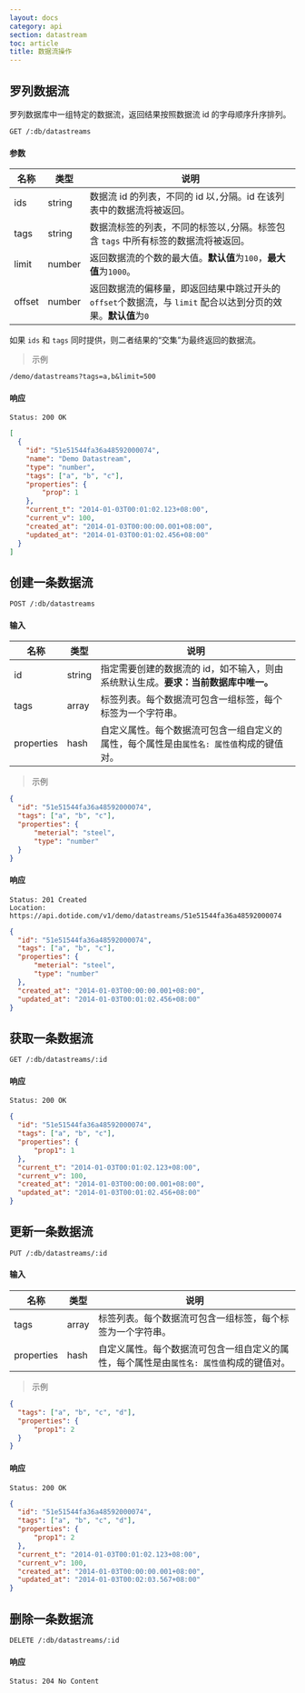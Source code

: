 ```yaml
---
layout: docs
category: api
section: datastream
toc: article
title: 数据流操作
---
```


## 罗列数据流

罗列数据库中一组特定的数据流，返回结果按照数据流 id 的字母顺序升序排列。

```
GET /:db/datastreams
```

#### 参数
| 名称        | 类型    | 说明 |
| ---------- | ------ | ------------------------------------------------------ |
| ids        | string | 数据流 id 的列表，不同的 id 以`,`分隔。id 在该列表中的数据流将被返回。 |
| tags       | string | 数据流标签的列表，不同的标签以`,`分隔。标签包含 `tags` 中所有标签的数据流将被返回。|
| limit      | number | 返回数据流的个数的最大值。**默认值**为`100`，**最大值**为`1000`。 |
| offset     | number | 返回数据流的偏移量，即返回结果中跳过开头的 `offset`个数据流，与 `limit` 配合以达到分页的效果。**默认值**为`0` |

如果 `ids` 和 `tags` 同时提供，则二者结果的“交集”为最终返回的数据流。

> 示例

```
/demo/datastreams?tags=a,b&limit=500
```

#### 响应

```
Status: 200 OK
```

```json
[
  {
    "id": "51e51544fa36a48592000074",
    "name": "Demo Datastream",
    "type": "number",
    "tags": ["a", "b", "c"],
    "properties": {
        "prop": 1
    },
    "current_t": "2014-01-03T00:01:02.123+08:00",
    "current_v": 100,
    "created_at": "2014-01-03T00:00:00.001+08:00",
    "updated_at": "2014-01-03T00:01:02.456+08:00"
  }
]
```


## 创建一条数据流

```
POST /:db/datastreams
```

#### 输入

| 名称        | 类型             | 说明 |
| ---------- | ---------------- | ------------------------------------------------------ |
| id         | string           | 指定需要创建的数据流的 id，如不输入，则由系统默认生成。**要求：当前数据库中唯一。** |
| tags       | array            | 标签列表。每个数据流可包含一组标签，每个标签为一个字符串。 |
| properties | hash             | 自定义属性。每个数据流可包含一组自定义的属性，每个属性是由`属性名: 属性值`构成的键值对。 |

> 示例

```json
{
  "id": "51e51544fa36a48592000074",
  "tags": ["a", "b", "c"],
  "properties": {
      "meterial": "steel",
      "type": "number"
  }
}
```

#### 响应

```
Status: 201 Created
Location: https://api.dotide.com/v1/demo/datastreams/51e51544fa36a48592000074
```

```json
{
  "id": "51e51544fa36a48592000074",
  "tags": ["a", "b", "c"],
  "properties": {
      "meterial": "steel",
      "type": "number"
  },
  "created_at": "2014-01-03T00:00:00.001+08:00",
  "updated_at": "2014-01-03T00:01:02.456+08:00"
}
```


## 获取一条数据流

```
GET /:db/datastreams/:id
```

#### 响应

```
Status: 200 OK
```

```json
{
  "id": "51e51544fa36a48592000074",
  "tags": ["a", "b", "c"],
  "properties": {
      "prop1": 1
  },
  "current_t": "2014-01-03T00:01:02.123+08:00",
  "current_v": 100,
  "created_at": "2014-01-03T00:00:00.001+08:00",
  "updated_at": "2014-01-03T00:01:02.456+08:00"
}
```


## 更新一条数据流

```
PUT /:db/datastreams/:id
```

#### 输入

| 名称        | 类型             | 说明 |
| ---------- | ---------------- | ------------------------------------------------------ |
| tags       | array            | 标签列表。每个数据流可包含一组标签，每个标签为一个字符串。 |
| properties | hash             | 自定义属性。每个数据流可包含一组自定义的属性，每个属性是由`属性名: 属性值`构成的键值对。 |

> 示例

```json
{
  "tags": ["a", "b", "c", "d"],
  "properties": {
      "prop1": 2
  }
}
```

#### 响应

```
Status: 200 OK
```

```json
{
  "id": "51e51544fa36a48592000074",
  "tags": ["a", "b", "c", "d"],
  "properties": {
      "prop1": 2
  },
  "current_t": "2014-01-03T00:01:02.123+08:00",
  "current_v": 100,
  "created_at": "2014-01-03T00:00:00.001+08:00",
  "updated_at": "2014-01-03T00:02:03.567+08:00"
}
```


## 删除一条数据流

```
DELETE /:db/datastreams/:id
```

#### 响应

```
Status: 204 No Content
```

[auth]: /v2/auth/overview.html
